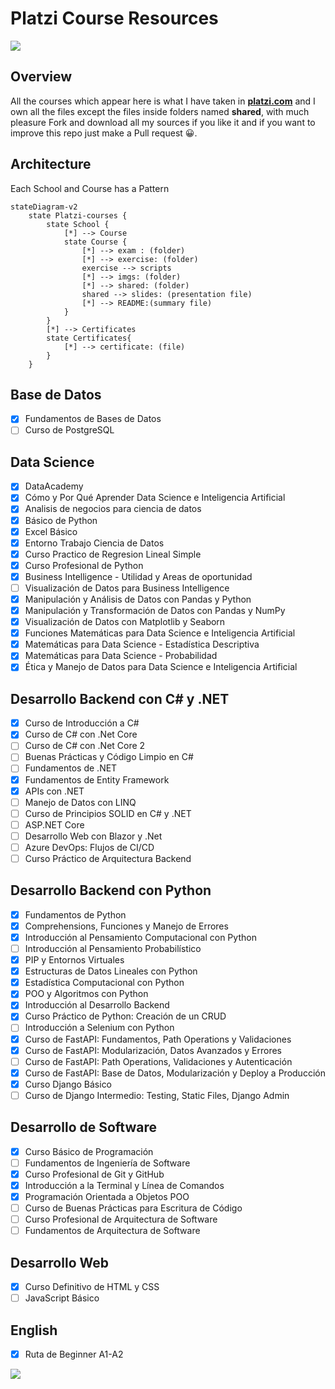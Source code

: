
# Platzi Course Resources

<img src="https://static.platzi.com/static/images/footer/logo.png">

## Overview

All the courses which appear here is what I have taken in [**platzi.com**](platzi.com) and I own all the files except the files inside folders named **shared**, with much pleasure Fork and download all my sources if you like it and if you want to improve this repo just make a Pull request 😀.

## Architecture

Each School and Course has a Pattern

~~~mermaid
stateDiagram-v2
    state Platzi-courses {
        state School {
            [*] --> Course 
            state Course {
                [*] --> exam : (folder)
                [*] --> exercise: (folder)
                exercise --> scripts
                [*] --> imgs: (folder)
                [*] --> shared: (folder)
                shared --> slides: (presentation file)
                [*] --> README:(summary file)
            }
        }
        [*] --> Certificates
        state Certificates{
            [*] --> certificate: (file)
        }
    } 
~~~

## Base de Datos

* [x] Fundamentos de Bases de Datos
* [ ] Curso de PostgreSQL

## Data Science

* [x] DataAcademy
* [x] Cómo y Por Qué Aprender Data Science e Inteligencia Artificial
* [x] Analisis de negocios para ciencia de datos
* [x] Básico de Python
* [x] Excel Básico
* [x] Entorno Trabajo Ciencia de Datos
* [x] Curso Practico de Regresion Lineal Simple
* [x] Curso Profesional de Python
* [x] Business Intelligence - Utilidad y Areas de oportunidad
* [ ] Visualización de Datos para Business Intelligence
* [x] Manipulación y Análisis de Datos con Pandas y Python
* [x] Manipulación y Transformación de Datos con Pandas y NumPy
* [x] Visualización de Datos con Matplotlib y Seaborn
* [x] Funciones Matemáticas para Data Science e Inteligencia Artificial
* [x] Matemáticas para Data Science - Estadística Descriptiva
* [x] Matemáticas para Data Science - Probabilidad
* [x] Ética y Manejo de Datos para Data Science e Inteligencia Artificial

## Desarrollo Backend con C# y .NET

* [x] Curso de Introducción a C#
* [x] Curso de C# con .Net Core
* [ ] Curso de C# con .Net Core 2
* [ ] Buenas Prácticas y Código Limpio en C#
* [ ] Fundamentos de .NET
* [x] Fundamentos de Entity Framework
* [x] APIs con .NET
* [ ] Manejo de Datos con LINQ
* [ ] Curso de Principios SOLID en C# y .NET
* [ ] ASP.NET Core
* [ ] Desarrollo Web con Blazor y .Net
* [ ] Azure DevOps: Flujos de CI/CD
* [ ] Curso Práctico de Arquitectura Backend

## Desarrollo Backend con Python

* [x] Fundamentos de Python
* [x] Comprehensions, Funciones y Manejo de Errores
* [x] Introducción al Pensamiento Computacional con Python
* [ ] Introducción al Pensamiento Probabilístico
* [x] PIP y Entornos Virtuales
* [x] Estructuras de Datos Lineales con Python
* [x] Estadística Computacional con Python
* [x] POO y Algoritmos con Python
* [x] Introducción al Desarrollo Backend
* [x] Curso Práctico de Python: Creación de un CRUD
* [ ] Introducción a Selenium con Python
* [x] Curso de FastAPI: Fundamentos, Path Operations y Validaciones
* [x] Curso de FastAPI: Modularización, Datos Avanzados y Errores
* [ ] Curso de FastAPI: Path Operations, Validaciones y Autenticación
* [x] Curso de FastAPI: Base de Datos, Modularización y Deploy a Producción
* [x] Curso Django Básico 
* [ ] Curso de Django Intermedio: Testing, Static Files, Django Admin

## Desarrollo de Software

* [x] Curso Básico de Programación
* [ ] Fundamentos de Ingeniería de Software
* [x] Curso Profesional de Git y GitHub
* [x] Introducción a la Terminal y Línea de Comandos
* [x] Programación Orientada a Objetos POO
* [ ] Curso de Buenas Prácticas para Escritura de Código
* [ ] Curso Profesional de Arquitectura de Software
* [ ] Fundamentos de Arquitectura de Software

## Desarrollo Web

* [x] Curso Definitivo de HTML y CSS
* [ ] JavaScript Básico

## English

* [x] Ruta de Beginner A1-A2

<img src="https://media4.giphy.com/media/YnS7j9pwnECXLMrI4t/giphy.gif?cid=790b7611bcac33f8180fa033a644a3a80b8c473654503079&rid=giphy.gif&ct=s">